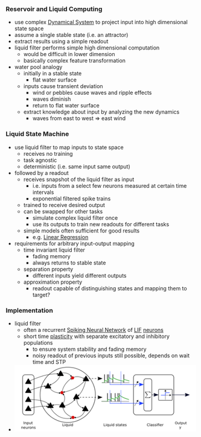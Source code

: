 ### Reservoir and Liquid Computing
+ use complex [Dynamical System](../Brain%20Models/Dynamical%20Systems.md) to project input into high dimensional state space
+ assume a single stable state (i.e. an attractor)
+ extract results using a simple readout 
+ liquid filter performs simple high dimensional computation
	+ would be difficult in lower dimension
	+ basically complex feature transformation
+ water pool analogy
	+ initially in a stable state
		+ flat water surface 
	+ inputs cause transient deviation
		+ wind or pebbles cause waves and ripple effects
		+ waves diminish
		+ return to flat water surface
	+ extract knowledge about input by analyzing the new dynamics
		+ waves from east to west $\Rightarrow$ east wind
### Liquid State Machine
+ use liquid filter to map inputs to state space
	+ receives no training
	+ task agnostic
	+ deterministic (i.e. same input same output)
+ followed by a readout
	+ receives snapshot of the liquid filter as input
		+ i.e. inputs from a select few neurons measured at certain time intervals
		+ exponential filtered spike trains
	+ trained to receive desired output
	+ can be swapped for other tasks
		+ simulate complex liquid filter once
		+ use its outputs to train new readouts for different tasks
	+ simple models often sufficient for good results
		+ e.g. [Linear Regression](../../../Mathematik/Statistik/Regression/Lineare%20Regression.md)
+ requirements for arbitrary input-output mapping
	+ time invariant liquid filter
		+ fading memory
		+ always returns to stable state
	+ separation property
		+ different inputs yield different outputs
	+ approximation property
		+ readout capable of distinguishing states and mapping them to target?
### Implementation
+ liquid filter
	+ often a recurrent [Spiking Neural Network](Spiking%20Neural%20Networks.md) of [LIF](../Brain%20Models/Leaky%20Integrate-And-Fire%20Model.md) [neurons](../Neurons/Neurons.md)
	+ short time [plasticity](../Plasticity/Plasticity.md) with separate excitatory and inhibitory populations
		+ to ensure system stability and fading memory
		+ noisy readout of previous inputs still possible, depends on wait time and STP
+ ![](../../../z_images/Pasted%20image%2020250618092449.png)